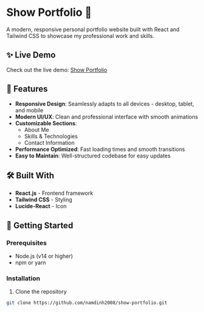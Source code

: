 # Show Portfolio 🎨

A modern, responsive personal portfolio website built with React and Tailwind CSS to showcase my professional work and skills.

## ✨ Live Demo

Check out the live demo: [Show Portfolio](https://show-portfo.netlify.app/)

## 🎯 Features

- **Responsive Design**: Seamlessly adapts to all devices - desktop, tablet, and mobile
- **Modern UI/UX**: Clean and professional interface with smooth animations
- **Customizable Sections**:
  - About Me
  - Skills & Technologies
  - Contact Information
- **Performance Optimized**: Fast loading times and smooth transitions
- **Easy to Maintain**: Well-structured codebase for easy updates

## 🛠️ Built With

- **React.js** - Frontend framework
- **Tailwind CSS** - Styling
- **Lucide-React** - Icon

## 🚀 Getting Started

### Prerequisites

- Node.js (v14 or higher)
- npm or yarn

### Installation

1. Clone the repository
```bash
git clone https://github.com/namdinh2008/show-portfolio.git
